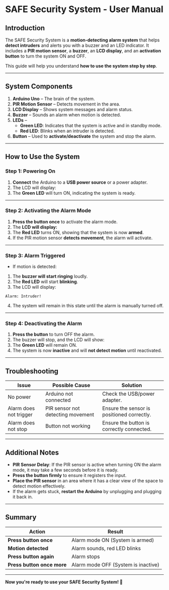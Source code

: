 # SAFE Security System - User Manual

## Introduction
The SAFE Security System is a **motion-detecting alarm system** that helps **detect intruders** and alerts you with a buzzer and an LED indicator. It includes a **PIR motion sensor**, a **buzzer**, an **LCD display**, and an **activation button** to turn the system ON and OFF.

This guide will help you understand **how to use the system step by step**.

---

## System Components
1. **Arduino Uno** – The brain of the system.
2. **PIR Motion Sensor** – Detects movement in the area.
3. **LCD Display** – Shows system messages and alarm status.
4. **Buzzer** – Sounds an alarm when motion is detected.
5. **LEDs** –  
   - **Green LED**: Indicates that the system is active and in standby mode.  
   - **Red LED**: Blinks when an intruder is detected.  
6. **Button** – Used to **activate/deactivate** the system and stop the alarm.

---

## How to Use the System

### Step 1: Powering On
1. **Connect** the Arduino to a **USB power source** or a power adapter.
2. The LCD will display:  
3. The **Green LED** will turn ON, indicating the system is ready.

---

### Step 2: Activating the Alarm Mode
1. **Press the button once** to activate the alarm mode.
2. The **LCD will display:**
3. The **Red LED** turns ON, showing that the system is now **armed**.
4. If the PIR motion sensor **detects movement**, the alarm will activate.

---

### Step 3: Alarm Triggered
- If motion is detected:  
1. The **buzzer will start ringing** loudly.  
2. The **Red LED** will start **blinking**.  
3. The LCD will display:  
  ```
  Alarm: Intruder!
  ```
4. The system will remain in this state until the alarm is manually turned off.

---

### Step 4: Deactivating the Alarm
1. **Press the button** to turn OFF the alarm.
2. The buzzer will stop, and the LCD will show:  
3. The **Green LED** will remain ON.
4. The system is now **inactive** and will **not detect motion** until reactivated.

---

## Troubleshooting

| **Issue**               | **Possible Cause**               | **Solution**                                  |
|-------------------------|---------------------------------|----------------------------------------------|
| No power               | Arduino not connected           | Check the USB/power adapter.                 |
| Alarm does not trigger | PIR sensor not detecting movement | Ensure the sensor is positioned correctly.  |
| Alarm does not stop    | Button not working              | Ensure the button is correctly connected.   |

---

## Additional Notes
- **PIR Sensor Delay**: If the PIR sensor is active when turning ON the alarm mode, it may take a few seconds before it is ready.
- **Press the button firmly** to ensure it registers the input.
- **Place the PIR sensor** in an area where it has a clear view of the space to detect motion effectively.
- If the alarm gets stuck, **restart the Arduino** by unplugging and plugging it back in.

---

## Summary

| **Action**            | **Result**                               |
|----------------------|----------------------------------------|
| **Press button once** | Alarm mode ON (System is armed)       |
| **Motion detected**  | Alarm sounds, red LED blinks          |
| **Press button again** | Alarm stops                          |
| **Press button once more** | Alarm mode OFF (System is inactive) |

---

**Now you're ready to use your SAFE Security System! 🚀**
